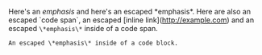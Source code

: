 Here's an *emphasis* and here's an escaped \*emphasis\*. Here are also an escaped \`code span\`, an escaped \[inline link](http://example.com) and an escaped `\*emphasis\*` inside of a code span.

    An escaped \*emphasis\* inside of a code block.